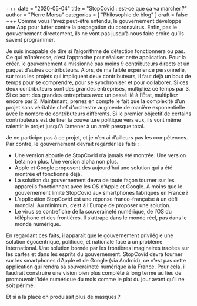 +++
date        = "2020-05-04"
title       = "StopCovid : est-ce que ça va marcher ?"
author      = "Pierre Morsa"
categories  = [ "Philosophie de blog" ]
draft       = false
+++
Comme vous l’avez peut-être entendu, le gouvernement développe une App pour lutter contre la propagation du coronavirus. Enfin, pas le gouvernement directement, ils ne vont pas jusqu’à nous faire croire qu’ils savent programmer.

Je suis incapable de dire si l’algorithme de détection fonctionnera ou pas. Ce qui m’intéresse, c’est l’approche pour réaliser cette application. Pour la créer, le gouvernement a missionné pas moins 9 contributeurs directs et un paquet d’autres contributeurs. Alors, de ma faible expérience personnelle, sur tous les projets qui impliquent deux contributeurs, il faut déjà un bout de temps pour se comprendre, pour se synchroniser et pour collaborer. Si ces deux contributeurs sont des grandes entreprises, multipliez ce temps par 3. Si ce sont des grandes entreprises avec un passé lié à l’État, multipliez encore par 2. Maintenant, prenez en compte le fait que la complexité d’un projet sans véritable chef d’orchestre augmente de manière exponentielle avec le nombre de contributeurs différents. Si le premier objectif de certains contributeurs est de tirer la couverture politique vers eux, ils vont même ralentir le projet jusqu’à l’amener à un arrêt presque total.

Je ne participe pas à ce projet, et je n’en ai d’ailleurs pas les compétences. Par contre, le gouvernement devrait regarder les faits :

* Une version aboutie de StopCovid n’a jamais été montrée. Une version beta non plus. Une version alpha non plus.
* Apple et Google proposent dès aujourd’hui une solution qui a été montrée et fonctionne déjà.
* La solution du gouvernement devra de toute façon tourner sur les appareils fonctionnant avec les OS d’Apple et Google. À moins que le gouvernement limite StopCovid aux smartphones fabriqués en France ?
* L’application StopCovid est une réponse franco-française à un défi mondial. Au minimum, c’est à l’Europe de proposer une solution.
* Le virus se contrefiche de la souveraineté numérique, de l’OS du téléphone et des frontières. Il s’attrape dans le monde réel, pas dans le monde numérique.

En regardant ces faits, il apparaît que le gouvernement privilégie une solution égocentrique, politique, et nationale face à un problème international. Une solution bornée par les frontières imaginaires tracées sur les cartes et dans les esprits du gouvernement. StopCovid devra tourner sur les smartphones d’Apple et de Google (via Android), ce n’est pas cette application qui rendra sa souveraineté numérique à la France. Pour cela, il faudrait construire une vision bien plus complète à long terme au lieu de promouvoir l’idée numérique du mois comme le plat du jour avant qu’il ne soit périmé.

Et si à la place on produisait plus de masques ?

